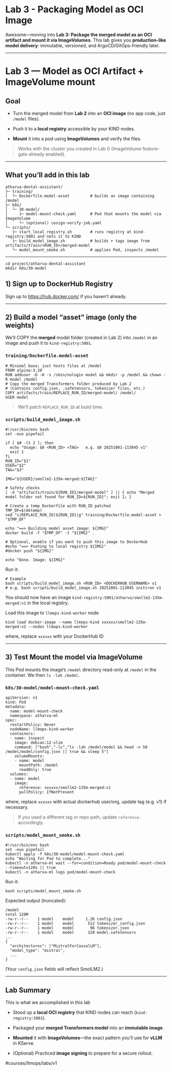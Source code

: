 # Lab 3 - Packaging Model as OCI Image 

Awesome—moving into **Lab 3: Package the merged model as an OCI artifact and mount it via ImageVolumes**.
This lab gives you **production-like model delivery**: immutable, versioned, and ArgoCD/GitOps-friendly later.

---

# Lab 3 — Model as OCI Artifact + ImageVolume mount

## Goal

* Turn the merged model from **Lab 2** into an **OCI image** (no app code, just `/model` files).

* Push it to a **local registry** accessible by your KIND nodes.

* **Mount** it into a pod using **ImageVolumes** and verify the files.

> Works with the cluster you created in Lab 0 (ImageVolume feature-gate already enabled).

---

## What you’ll add in this lab

```
atharva-dental-assistant/
├─ training/
│  └─ Dockerfile.model-asset         # builds an image containing /model
├─ k8s/
│  └─ 30-model/
│     ├─ model-mount-check.yaml      # Pod that mounts the model via ImageVolume
│     └─ (optional) cosign-verify-job.yaml
└─ scripts/
   ├─ start_local_registry.sh        # runs registry at kind-registry:5001 and nets it to KIND
   ├─ build_model_image.sh           # builds + tags image from artifacts/train/<RUN_ID>/merged-model
   └─ model_mount_smoke.sh           # applies Pod, inspects /model
```

---

```
cd project/atharva-dental-assistant
mkdir k8s/30-model
```


## 1) Sign up to DockerHub Registry 

Sign up to https://hub.docker.com/ if you haven’t already.

---

## 2) Build a model “asset” image (only the weights)

We’ll COPY the **merged** model folder (created in Lab 2) into `/model` in an image and push it to `kind-registry:5001`.

### `training/Dockerfile.model-asset`

```
# Minimal base; just hosts files at /model
FROM alpine:3.20
RUN adduser -D -H -s /sbin/nologin model && mkdir -p /model && chown -R model /model
# Copy the merged Transformers folder produced by Lab 2
# (Contains config.json, .safetensors, tokenizer files, etc.)
COPY artifacts/train/REPLACE_RUN_ID/merged-model/ /model/
USER model
```

> We’ll patch `REPLACE_RUN_ID` at build time.

### `scripts/build_model_image.sh`

```
#!/usr/bin/env bash
set -euo pipefail

if [ $# -lt 2 ]; then
  echo "Usage: $0 <RUN_ID> <TAG>   e.g. $0 20251001-113045 v1"
  exit 1
fi
RUN_ID="$1"
USER="$2"
TAG="$3"

IMG="${USER}/smollm2-135m-merged:${TAG}"

# Safety checks
[ -d "artifacts/train/${RUN_ID}/merged-model" ] || { echo "Merged model folder not found for RUN_ID=${RUN_ID}"; exit 1; }

# Create a temp Dockerfile with RUN_ID patched
TMP_DF=$(mktemp)
sed "s|REPLACE_RUN_ID|${RUN_ID}|g" training/Dockerfile.model-asset > "$TMP_DF"

echo "==> Building model asset image: ${IMG}"
docker build -f "$TMP_DF" -t "${IMG}" .

# Optional, enable if you want to push this image to DockerHub
#echo "==> Pushing to local registry ${IMG}"
#docker push "${IMG}"

echo "Done. Image: ${IMG}"
```

Run it:

```
# Example
bash scripts/build_model_image.sh <RUN_ID> <DOCKERHUB_USERNAME> v1
# e.g. bash scripts/build_model_image.sh 20251001-113045 initcron v1
```

You should now have an image `kind-registry:5001/atharva/smollm2-135m-merged:v1` in the local registry.

Load this image to `llmops-kind-worker` node 

```
kind load docker-image --name llmops-kind xxxxxx/smollm2-135m-merged:v2 --nodes llmops-kind-worker
```
where, replace `xxxxxx` with your DockerHub ID 

---

## 3) Test Mount the model via **ImageVolume**

This Pod mounts the image’s `/model` directory read-only at `/model` in the container. We then `ls -lah /model`.

### `k8s/30-model/model-mount-check.yaml`

```
apiVersion: v1
kind: Pod
metadata:
  name: model-mount-check
  namespace: atharva-ml
spec:
  restartPolicy: Never
  nodeName: llmops-kind-worker
  containers:
  - name: inspect
    image: debian:12-slim
    command: ["bash","-lc","ls -lah /model/model && head -n 50 /model/model/config.json || true && sleep 5"]
    volumeMounts:
    - name: model
      mountPath: /model
      readOnly: true
  volumes:
  - name: model
    image:
      reference: xxxxxx/smollm2-135m-merged:v1
      pullPolicy: IfNotPresent
```

where, replace `xxxxxx` with actual dockerhub user/org, update tag (e.g. v1) if necessary. 

> If you used a different tag or repo path, update `reference:` accordingly.

### `scripts/model_mount_smoke.sh`

```
#!/usr/bin/env bash
set -euo pipefail
kubectl apply -f k8s/30-model/model-mount-check.yaml
echo "Waiting for Pod to complete..."
kubectl -n atharva-ml wait --for=condition=Ready pod/model-mount-check --timeout=120s || true
kubectl -n atharva-ml logs pod/model-mount-check
```

Run it:

```
bash scripts/model_mount_smoke.sh
```

Expected output (truncated):

```
/model
total 120M
-rw-r--r--    1 model    model     1.2K config.json
-rw-r--r--    1 model    model      512 tokenizer_config.json
-rw-r--r--    1 model    model       96 tokenizer.json
-rw-r--r--    1 model    model      120 model.safetensors
...
{
  "architectures": ["MistralForCausalLM"],
  "model_type": "mistral",
  ...
}
```

(Your `config.json` fields will reflect SmolLM2.)

------

## Lab Summary 

This is what we accomplished in this lab

* Stood up a **local OCI registry** that KIND nodes can reach (`kind-registry:5001`).

* Packaged your **merged Transformers model** into an **immutable image**.

* **Mounted** it with **ImageVolumes**—the exact pattern you’ll use for **vLLM** in KServe.

* (Optional) Practiced **image signing** to prepare for a secure rollout.



#courses/llmops/labs/v1
